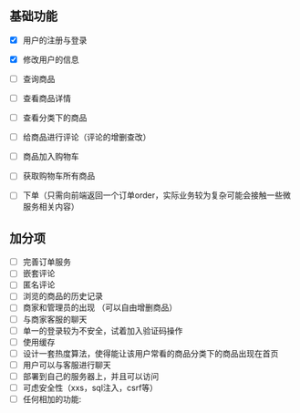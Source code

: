 ## 基础功能

- [x] 用户的注册与登录

- [x] 修改用户的信息

- [ ] 查询商品

- [ ] 查看商品详情

- [ ] 查看分类下的商品

- [ ] 给商品进⾏评论（评论的增删查改）

- [ ] 商品加⼊购物⻋

- [ ] 获取购物⻋所有商品

- [ ] 下单（只需向前端返回⼀个订单order，实际业务较为复杂可能会接触⼀些微服务相关内容）

## 加分项

- [ ] 完善订单服务
- [ ] 嵌套评论
- [ ] 匿名评论
- [ ] 浏览的商品的历史记录
- [ ] 商家和管理员的出现 （可以自由增删商品）
- [ ] 与商家客服的聊天
- [ ] 单一的登录较为不安全，试着加入验证码操作
- [ ] 使用缓存
- [ ] 设计一套热度算法，使得能让该用户常看的商品分类下的商品出现在首页
- [ ] 用户可以与客服进行聊天
- [ ] 部署到自己的服务器上，并且可以访问
- [ ] 可虑安全性（xxs，sql注入，csrf等）
- [ ] 任何相加的功能: